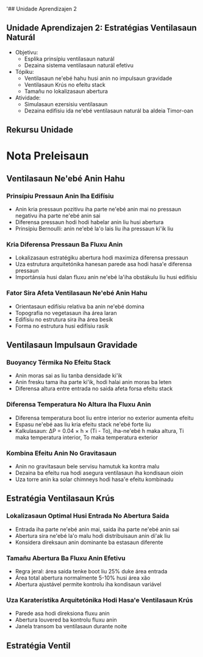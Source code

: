 '## Unidade Aprendizajen 2

## Unidade Aprendizajen 2: Estratégias Ventilasaun Naturál
- Objetivu:
  * Esplika prinsípiu ventilasaun naturál
  * Dezaina sistema ventilasaun naturál efetivu
- Tópiku:
  * Ventilasaun ne'ebé hahu husi anin no impulsaun gravidade
  * Ventilasaun Krús no efeitu stack
  * Tamañu no lokalizasaun abertura
- Atividade:
  * Simulasaun ezersisiu ventilasaun
  * Dezaina edifísiu ida ne'ebé ventilasaun naturál ba aldeia Timor-oan

## Rekursu Unidade

# Nota Preleisaun

## Ventilasaun Ne'ebé Anin Hahu

### Prinsípiu Pressaun Anin Iha Edifísiu
- Anin kria pressaun pozitivu iha parte ne'ebé anin mai no pressaun negativu iha parte ne'ebé anin sai
- Diferensa pressaun hodi hodi habelar anin liu husi abertura
- Prinsípiu Bernoulli: anin ne'ebé la'o lais liu iha pressaun ki'ik liu

### Kria Diferensa Pressaun Ba Fluxu Anin
- Lokalizasaun estratégiku abertura hodi maximiza diferensa pressaun
- Uza estrutura arquitetónika hanesan parede asa hodi hasa'e diferensa pressaun
- Importánsia husi dalan fluxu anin ne'ebé la'iha obstákulu liu husi edifísiu

### Fator Sira Afeta Ventilasaun Ne'ebé Anin Hahu
- Orientasaun edifísiu relativa ba anin ne'ebé domina
- Topografia no vegetasaun iha área laran
- Edifísiu no estrutura sira iha área besik
- Forma no estrutura husi edifísiu rasik

## Ventilasaun Impulsaun Gravidade

### Buoyancy Térmika No Efeitu Stack
- Anin moras sai as liu tanba densidade ki'ik
- Anin fresku tama iha parte ki'ik, hodi halai anin moras ba leten
- Diferensa altura entre entrada no saida afeta forsa efeitu stack

### Diferensa Temperatura No Altura Iha Fluxu Anin
- Diferensa temperatura boot liu entre interior no exterior aumenta efeitu
- Espasu ne'ebé aas liu kria efeitu stack ne'ebé forte liu
- Kalkulasaun: ΔP = 0.04 × h × (Ti - To), iha-ne'ebé h maka altura, Ti maka temperatura interior, To maka temperatura exterior

### Kombina Efeitu Anin No Gravitasaun
- Anin no gravitasaun bele servisu hamutuk ka kontra malu
- Dezaina ba efeitu rua hodi asegura ventilasaun iha kondisaun oioin
- Uza torre anin ka solar chimneys hodi hasa'e efeitu kombinadu

## Estratégia Ventilasaun Krús

### Lokalizasaun Optimal Husi Entrada No Abertura Saida
- Entrada iha parte ne'ebé anin mai, saida iha parte ne'ebé anin sai
- Abertura sira ne'ebé la'o malu hodi distribuisaun anin di'ak liu
- Konsidera direksaun anin dominante ba estasaun diferente

### Tamañu Abertura Ba Fluxu Anin Efetivu
- Regra jeral: área saida tenke boot liu 25% duke área entrada
- Área total abertura normalmente 5-10% husi área xão
- Abertura ajustável permite kontrolu iha kondisaun variável

### Uza Karaterístika Arquitetónika Hodi Hasa'e Ventilasaun Krús
- Parede asa hodi direksiona fluxu anin
- Abertura louvered ba kontrolu fluxu anin
- Janela transom ba ventilasaun durante noite

## Estratégia Ventil
